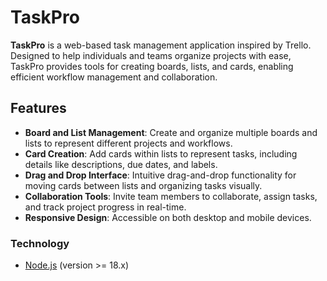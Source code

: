 # TaskPro

**TaskPro** is a web-based task management application inspired by Trello. Designed to help individuals and teams organize projects with ease, TaskPro provides tools for creating boards, lists, and cards, enabling efficient workflow management and collaboration.

## Features

-   **Board and List Management**: Create and organize multiple boards and lists to represent different projects and workflows.
-   **Card Creation**: Add cards within lists to represent tasks, including details like descriptions, due dates, and labels.
-   **Drag and Drop Interface**: Intuitive drag-and-drop functionality for moving cards between lists and organizing tasks visually.
-   **Collaboration Tools**: Invite team members to collaborate, assign tasks, and track project progress in real-time.
-   **Responsive Design**: Accessible on both desktop and mobile devices.

### Technology

-   [Node.js](https://nodejs.org/) (version >= 18.x)
